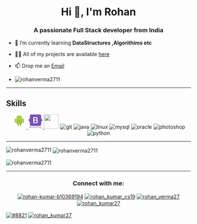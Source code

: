 <h1 align="center">Hi 👋, I'm Rohan</h1>

<h3 align="center">A passionate Full Stack developer from India</h3>

- 🌱 I’m currently learning **DataStructures ,Algorithims etc**

- 👨‍💻 All of my projects are available <a href="https://github.com/rohanverma2711">here</a>


- 📫 Drop me an <a href="mailto: rohan.kumar_cs19@gla.ac.in">Email</a>
- <p align="left"> <img src="https://komarev.com/ghpvc/?username=rohanverma2711" alt="rohanverma2711" /> </p>
---

<h2>Skills</h2>

 <p align="center">
<a href="https://developer.android.com" target="_blank" rel="noreferrer"> <img src="https://raw.githubusercontent.com/devicons/devicon/master/icons/android/android-original-wordmark.svg" alt="android" width="40" height="40"/> </a> 
<a href="https://getbootstrap.com" target="_blank" rel="noreferrer"> <img src="https://raw.githubusercontent.com/devicons/devicon/master/icons/bootstrap/bootstrap-plain-wordmark.svg" alt="bootstrap" width="40" height="40"/> </a>
  <img src="https://cdn.jsdelivr.net/gh/devicons/devicon/icons/c/c-plain.svg" width="40" height="40" />
  <img src="https://www.vectorlogo.zone/logos/git-scm/git-scm-icon.svg" alt="git" width="40" height="40"/>
  <img src="https://cdn.jsdelivr.net/gh/devicons/devicon/icons/java/java-original-wordmark.svg" alt="java" width="40" height="40"/>
  <img src="https://cdn.jsdelivr.net/gh/devicons/devicon/icons/linux/linux-original.svg" alt="linux" width="40" height="40"/>
  <img src="https://cdn.jsdelivr.net/gh/devicons/devicon/icons/mysql/mysql-original-wordmark.svg" alt="mysql" width="40" height="40"/>
  <img src="https://cdn.jsdelivr.net/gh/devicons/devicon/icons/oracle/oracle-original.svg" alt="oracle" width="40" height="40"/>
  <img src="https://cdn.jsdelivr.net/gh/devicons/devicon/icons/photoshop/photoshop-plain.svg" alt="photoshop" width="40" height="40"/>
  <img src="https://cdn.jsdelivr.net/gh/devicons/devicon/icons/python/python-original.svg" alt="python" width="40" height="40"/>
</p>

---
<p><img align="left" src="https://github-readme-stats.vercel.app/api/top-langs?username=rohanverma2711&show_icons=true&locale=en&layout=compact" alt="rohanverma2711" /></p>

<p>&nbsp;<img align="center" src="https://github-readme-stats.vercel.app/api?username=rohanverma2711&show_icons=true&locale=en" alt="rohanverma2711" /></p>

<p><img align="center" src="https://github-readme-streak-stats.herokuapp.com/?user=rohanverma2711&" alt="rohanverma2711" /></p>



---
<h3 align="center">Connect with me:</h3>
<p align="center">
<a href="https://linkedin.com/in/rohan-kumar-b10369194" target="blank"><img align="center" src="https://raw.githubusercontent.com/rahuldkjain/github-profile-readme-generator/master/src/images/icons/Social/linked-in-alt.svg" alt="rohan-kumar-b10369194" height="30" width="40" /></a>
<a href="https://www.hackerrank.com/rohan_kumar_cs19" target="blank"><img align="center" src="https://raw.githubusercontent.com/rahuldkjain/github-profile-readme-generator/master/src/images/icons/Social/hackerrank.svg" alt="rohan_kumar_cs19" height="30" width="40" /></a>
<a href="https://www.facebook.com/profile.php?id=100010000608599" target="blank"><img align="center" src="https://raw.githubusercontent.com/rahuldkjain/github-profile-readme-generator/master/src/images/icons/Social/facebook.svg" alt="rohan_verma27" height="30" width="40" /></a>
<a href="https://www.codechef.com/users/rohan_kumar27" target="blank"><img align="center" src="https://cdn.jsdelivr.net/npm/simple-icons@3.1.0/icons/codechef.svg" alt="rohan_kumar27" height="30" width="40" /></a>

<a href="https://discord.gg/#8821" target="blank"><img align="center" src="https://raw.githubusercontent.com/rahuldkjain/github-profile-readme-generator/master/src/images/icons/Social/discord.svg" alt="#8821" height="30" width="40" /></a>
 <a href="https://hyperskill.org/profile/2952107" target="blank"><img align="center" src="https://cdn.jsdelivr.net/npm/simple-icons@3.1.0/icons/hyperskill.svg" alt="rohan_kumar27" height="30" width="40" /></a>

 
 
</p>

